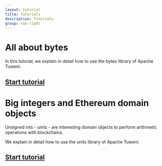 ```yaml
---
layout: tutorial
title: Tutorials
description: Tutorials
group: nav-right
---
```


# All about bytes

In this tutorial, we explain in detail how to use the bytes library of Apache Tuweni.

## [Start tutorial](getting-started-with-bytes)

# Big integers and Ethereum domain objects

Unsigned ints - uints - are interesting domain objects to perform arithmetic operations with blockchains.

We explain in detail how to use the units library of Apache Tuweni.

## [Start tutorial](getting-started-with-units)